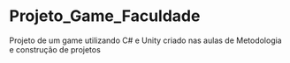 # Projeto_Game_Faculdade
Projeto de um game utilizando C# e Unity criado nas aulas de Metodologia e construção de projetos
